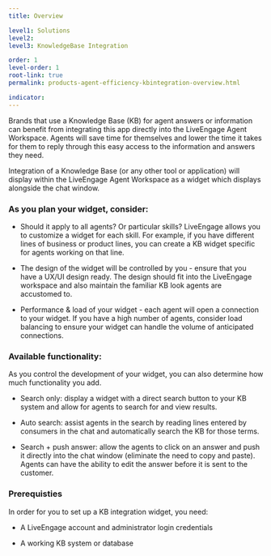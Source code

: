 ```yaml
---
title: Overview

level1: Solutions
level2: 
level3: KnowledgeBase Integration

order: 1
level-order: 1
root-link: true
permalink: products-agent-efficiency-kbintegration-overview.html

indicator:
---
```


Brands that use a Knowledge Base (KB) for agent answers or information can benefit from integrating this app directly into the LiveEngage Agent Workspace.  Agents will save time for themselves and lower the time it takes for them to reply through this easy access to the information and answers they need. 

Integration of a Knowledge Base (or any other tool or application) will display within the LiveEngage Agent Workspace as a widget which displays alongside the chat window. 

###  As you plan your widget, consider:

* Should it apply to all agents? Or particular skills?  LiveEngage allows you to customize a widget for each skill.  For example, if you have different lines of business or product lines, you can create a KB widget specific for agents working on that line. 

* The design of the widget will be controlled by you - ensure that you have a UX/UI design ready.  The design should fit into the LiveEngage workspace and also maintain the familiar KB look agents are accustomed to.

* Performance & load of your widget - each agent will open a connection to your widget.  If you have a high number of agents, consider load balancing to ensure your widget can handle the volume of anticipated connections. 

###  Available functionality:

As you control the development of your widget, you can also determine how much functionality you add.  

* Search only: display a widget with a direct search button to your KB system and allow for agents to search for and view results.

* Auto search: assist agents in the search by reading lines entered by consumers in the chat and automatically search the KB for those terms.  

* Search + push answer: allow the agents to click on an answer and push it directly into the chat window (eliminate the need to copy and paste).  Agents can have the ability to edit the answer before it is sent to the customer. 

### Prerequisties

In order for you to set up a KB integration widget, you need:

* A LiveEngage account and administrator login credentials

* A working KB system or database

